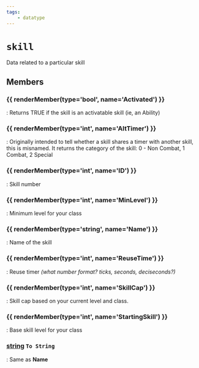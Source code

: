 ```yaml
---
tags:
    - datatype
---
```

# `skill`

Data related to a particular skill

## Members

### {{ renderMember(type='bool', name='Activated') }} 

:   Returns TRUE if the skill is an activatable skill (ie, an Ability)

### {{ renderMember(type='int', name='AltTimer') }} 

:   Originally intended to tell whether a skill shares a timer with another skill, this is misnamed.  It returns the category of the skill:  0 - Non Combat, 1 Combat, 2 Special

### {{ renderMember(type='int', name='ID') }} 

:   Skill number

### {{ renderMember(type='int', name='MinLevel') }} 

:   Minimum level for your class

### {{ renderMember(type='string', name='Name') }} 

:   Name of the skill

### {{ renderMember(type='int', name='ReuseTime') }} 

:   Reuse timer _(what number format? ticks, seconds, deciseconds?)_

### {{ renderMember(type='int', name='SkillCap') }} 

:   Skill cap based on your current level and class.

### {{ renderMember(type='int', name='StartingSkill') }} 

:   Base skill level for your class

### [string][string] `To String`

:   Same as **Name**

[int]: datatype-int.md
[string]: datatype-string.md
[achievementobj]: datatype-achievementobj.md
[bool]: datatype-bool.md
[time]: datatype-time.md
[achievement]: datatype-achievement.md
[achievementcat]: datatype-achievementcat.md
[altability]: datatype-altability.md
[spell]: ../data-types/datatype-spell.md
[bandolieritem]: #bandolieritem-datatype
[int64]: datatype-int64.md
[timestamp]: datatype-timestamp.md
[float]: datatype-float.md
[buff]: datatype-buff.md
[spawn]: datatype-spawn.md
[auratype]: datatype-auratype.md
[item]: datatype-item.md
[worldlocation]: datatype-worldlocation.md
[ticks]: datatype-ticks.md
[fellowship]: datatype-fellowship.md
[strinrg]: datatype-string.md
[xtarget]: datatype-xtarget.md
[dzmember]: datatype-dzmember.md
[window]: datatype-window.md
[zone]: datatype-zone.md
[fellowshipmember]: datatype-fellowshipmember.md
[class]: datatype-class.md
[heading]: datatype-heading.md
[ground]: datatype-ground.md
[inifile]: datatype-inifile.md
[inifilesection]: datatype-inifilesection.md
[inifilesectionkey]: datatype-inifilesectionkey.md
[double]: datatype-double.md
[invslot]: datatype-invslot.md
[augtype]: datatype-augtype.md
[itemspell]: datatype-itemspell.md
[evolving]: datatype-evolving.md
[keyringitem]: datatype-keyringitem.md
[raidmember]: datatype-raidmember.md
